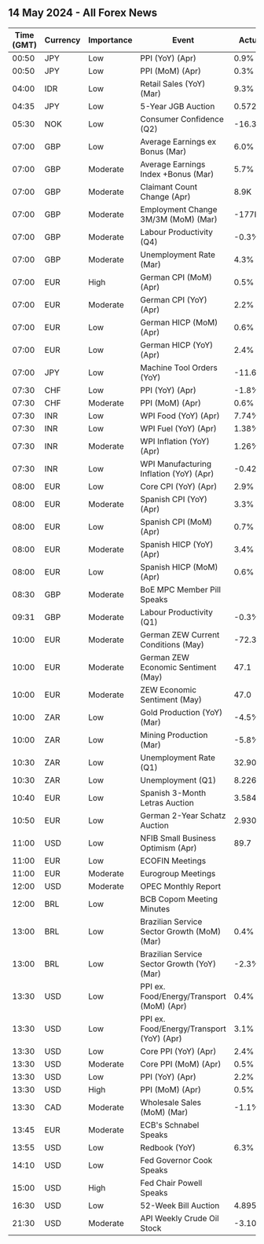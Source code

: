 ## 14 May 2024 - All Forex News

| Time (GMT) | Currency | Importance | Event | Actual | Forecast | Previous |
|------|----------|------------|-------|--------|----------|----------|
| 00:50 | JPY | Low | PPI (YoY) (Apr) | 0.9% | 0.9% | 0.9% |
| 00:50 | JPY | Low | PPI (MoM) (Apr) | 0.3% |  | 0.2% |
| 04:00 | IDR | Low | Retail Sales (YoY) (Mar) | 9.3% |  | 6.4% |
| 04:35 | JPY | Low | 5-Year JGB Auction | 0.572% |  | 0.404% |
| 05:30 | NOK | Low | Consumer Confidence (Q2) | -16.30 |  | -24.20 |
| 07:00 | GBP | Low | Average Earnings ex Bonus (Mar) | 6.0% |  | 6.0% |
| 07:00 | GBP | Moderate | Average Earnings Index +Bonus (Mar) | 5.7% | 5.3% | 5.7% |
| 07:00 | GBP | Moderate | Claimant Count Change (Apr) | 8.9K | 13.9K | -2.4K |
| 07:00 | GBP | Moderate | Employment Change 3M/3M (MoM) (Mar) | -177K | -215K | -156K |
| 07:00 | GBP | Moderate | Labour Productivity (Q4) | -0.3% | -1.0% | 0.5% |
| 07:00 | GBP | Moderate | Unemployment Rate (Mar) | 4.3% | 4.3% | 4.2% |
| 07:00 | EUR | High | German CPI (MoM) (Apr) | 0.5% | 0.5% | 0.4% |
| 07:00 | EUR | Moderate | German CPI (YoY) (Apr) | 2.2% | 2.2% | 2.2% |
| 07:00 | EUR | Low | German HICP (MoM) (Apr) | 0.6% | 0.6% | 0.6% |
| 07:00 | EUR | Low | German HICP (YoY) (Apr) | 2.4% | 2.4% | 2.3% |
| 07:00 | JPY | Low | Machine Tool Orders (YoY) | -11.6% |  | -8.5% |
| 07:30 | CHF | Low | PPI (YoY) (Apr) | -1.8% |  | -2.1% |
| 07:30 | CHF | Moderate | PPI (MoM) (Apr) | 0.6% | 0.2% | 0.1% |
| 07:30 | INR | Low | WPI Food (YoY) (Apr) | 7.74% |  | 6.88% |
| 07:30 | INR | Low | WPI Fuel (YoY) (Apr) | 1.38% |  | -0.77% |
| 07:30 | INR | Moderate | WPI Inflation (YoY) (Apr) | 1.26% | 1.00% | 0.53% |
| 07:30 | INR | Low | WPI Manufacturing Inflation (YoY) (Apr) | -0.42% |  | -0.85% |
| 08:00 | EUR | Low | Core CPI (YoY) (Apr) | 2.9% | 2.9% | 3.3% |
| 08:00 | EUR | Moderate | Spanish CPI (YoY) (Apr) | 3.3% | 3.3% | 3.2% |
| 08:00 | EUR | Low | Spanish CPI (MoM) (Apr) | 0.7% | 0.7% | 0.8% |
| 08:00 | EUR | Moderate | Spanish HICP (YoY) (Apr) | 3.4% | 3.4% | 3.3% |
| 08:00 | EUR | Low | Spanish HICP (MoM) (Apr) | 0.6% | 0.6% | 1.4% |
| 08:30 | GBP | Moderate | BoE MPC Member Pill Speaks |  |  |  |
| 09:31 | GBP | Moderate | Labour Productivity (Q1) | -0.3% |  | -0.9% |
| 10:00 | EUR | Moderate | German ZEW Current Conditions (May) | -72.3 | -75.0 | -79.2 |
| 10:00 | EUR | Moderate | German ZEW Economic Sentiment (May) | 47.1 | 44.9 | 42.9 |
| 10:00 | EUR | Moderate | ZEW Economic Sentiment (May) | 47.0 | 46.1 | 43.9 |
| 10:00 | ZAR | Low | Gold Production (YoY) (Mar) | -4.5% |  | -5.0% |
| 10:00 | ZAR | Low | Mining Production (Mar) | -5.8% |  | 10.3% |
| 10:30 | ZAR | Low | Unemployment Rate (Q1) | 32.90% |  | 32.10% |
| 10:30 | ZAR | Low | Unemployment (Q1) | 8.226M |  | 7.895M |
| 10:40 | EUR | Low | Spanish 3-Month Letras Auction | 3.584% |  | 3.597% |
| 10:50 | EUR | Low | German 2-Year Schatz Auction | 2.930% |  | 2.910% |
| 11:00 | USD | Low | NFIB Small Business Optimism (Apr) | 89.7 | 88.1 | 88.5 |
| 11:00 | EUR | Low | ECOFIN Meetings |  |  |  |
| 11:00 | EUR | Moderate | Eurogroup Meetings |  |  |  |
| 12:00 | USD | Moderate | OPEC Monthly Report |  |  |  |
| 12:00 | BRL | Low | BCB Copom Meeting Minutes |  |  |  |
| 13:00 | BRL | Low | Brazilian Service Sector Growth (MoM) (Mar) | 0.4% |  | -0.9% |
| 13:00 | BRL | Low | Brazilian Service Sector Growth (YoY) (Mar) | -2.3% |  | 2.4% |
| 13:30 | USD | Low | PPI ex. Food/Energy/Transport (MoM) (Apr) | 0.4% |  | 0.2% |
| 13:30 | USD | Low | PPI ex. Food/Energy/Transport (YoY) (Apr) | 3.1% |  | 2.8% |
| 13:30 | USD | Low | Core PPI (YoY) (Apr) | 2.4% | 2.4% | 2.1% |
| 13:30 | USD | Moderate | Core PPI (MoM) (Apr) | 0.5% | 0.2% | -0.1% |
| 13:30 | USD | Low | PPI (YoY) (Apr) | 2.2% | 2.2% | 1.8% |
| 13:30 | USD | High | PPI (MoM) (Apr) | 0.5% | 0.3% | -0.1% |
| 13:30 | CAD | Moderate | Wholesale Sales (MoM) (Mar) | -1.1% | -0.9% | 0.2% |
| 13:45 | EUR | Moderate | ECB's Schnabel Speaks |  |  |  |
| 13:55 | USD | Low | Redbook (YoY) | 6.3% |  | 6.0% |
| 14:10 | USD | Low | Fed Governor Cook Speaks |  |  |  |
| 15:00 | USD | High | Fed Chair Powell Speaks |  |  |  |
| 16:30 | USD | Low | 52-Week Bill Auction | 4.895% |  | 4.915% |
| 21:30 | USD | Moderate | API Weekly Crude Oil Stock | -3.104M | -1.350M | 0.509M |
